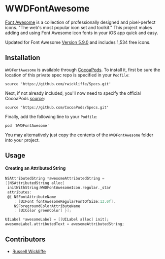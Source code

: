# WWDFontAwesome

[Font Awesome](https://fontawesome.com/) is a collection of professionally designed and pixel-perfect icons. "The web's most popular icon set and toolkit." This project makes adding and using Font Awesome icon fonts in your iOS app quick and easy.

Updated for Font Awesome [Version 5.9.0](https://fontawesome.com/changelog/latest) and includes 1,534 free icons.

## Installation

`WWDFontAwesome` is available through [CocoaPods](http://cocoapods.org). To install
it, first be sure the location of this private spec repo is specified in your `Podfile`:

```
source 'https://github.com/rwickliffe/Specs.git'
```

Next, if not already included, you'll now need to specify the official CocoaPods [source](https://guides.cocoapods.org/syntax/podfile.html#source):

```
source 'https://github.com/CocoaPods/Specs.git'
```

Finally, add the following line to your `Podfile`:

```
pod 'WWDFontAwesome'
```

You may alternatively just copy the contents of the `WWDFontAwesome` folder into your project.

## Usage

#### Creating an Attributed String

```objective-c
NSAttributedString *awesomeAttributedString =
[[NSAttributedString alloc]
 initWithString:WWDFontAwesomeIcon.regular._star
 attributes:
 @{ NSFontAttributeName
    : [UIFont fontAwesomeRegularFontOfSize:13.0f],
    NSForegroundColorAttributeName
    : [UIColor greenColor] }];

UILabel *awesomeLabel = [[UILabel alloc] init];
awesomeLabel.attributedText = awesomeAttributedString;
```

## Contributors

* [Russell Wickliffe](https://github.com/rwickliffe)
